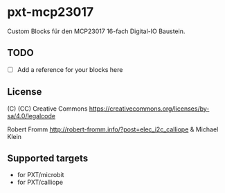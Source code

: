 # pxt-mcp23017

Custom Blocks für den MCP23017 16-fach Digital-IO Baustein.


## TODO

- [ ] Add a reference for your blocks here

## License

(C) (CC) Creative Commons https://creativecommons.org/licenses/by-sa/4.0/legalcode

Robert Fromm http://robert-fromm.info/?post=elec_i2c_calliope & Michael Klein


## Supported targets

* for PXT/microbit
* for PXT/calliope

